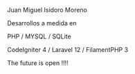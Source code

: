 Juan Miguel Isidoro Moreno

Desarrollos a medida en 

PHP / MYSQL / SQLite 

CodeIgniter 4 / Laravel 12 / FilamentPHP 3 


The future is open !!!! 
